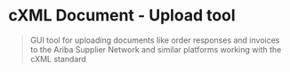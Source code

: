 # cXML Document - Upload tool

> GUI tool for uploading documents like order responses and invoices to the Ariba Supplier Network and similar platforms
working with the cXML standard
